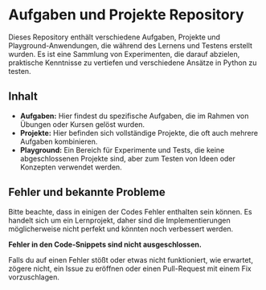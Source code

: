 # Aufgaben und Projekte Repository

Dieses Repository enthält verschiedene Aufgaben, Projekte und Playground-Anwendungen, die während des Lernens und Testens erstellt wurden. Es ist eine Sammlung von Experimenten, die darauf abzielen, praktische Kenntnisse zu vertiefen und verschiedene Ansätze in Python zu testen.

## Inhalt

- **Aufgaben:** Hier findest du spezifische Aufgaben, die im Rahmen von Übungen oder Kursen gelöst wurden.
- **Projekte:** Hier befinden sich vollständige Projekte, die oft auch mehrere Aufgaben kombinieren.
- **Playground:** Ein Bereich für Experimente und Tests, die keine abgeschlossenen Projekte sind, aber zum Testen von Ideen oder Konzepten verwendet werden.

## Fehler und bekannte Probleme

Bitte beachte, dass in einigen der Codes Fehler enthalten sein können. Es handelt sich um ein Lernprojekt, daher sind die Implementierungen möglicherweise nicht perfekt und könnten noch verbessert werden.

**Fehler in den Code-Snippets sind nicht ausgeschlossen.**

Falls du auf einen Fehler stößt oder etwas nicht funktioniert, wie erwartet, zögere nicht, ein Issue zu eröffnen oder einen Pull-Request mit einem Fix vorzuschlagen.
